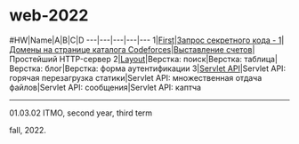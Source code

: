 # web-2022

#HW|Name|A|B|C|D
---|---|---|---|---
1|[First](https://github.com/maladetska/web-2022/blob/main/HW1/tasks1.pdf)|[Запрос секретного кода - 1](https://github.com/maladetska/web-2022/tree/main/HW1/A)|[Домены на странице каталога Codeforces](https://github.com/maladetska/web-2022/tree/main/HW1/B)|[Выставление счетов](https://github.com/maladetska/web-2022/tree/main/HW1/C)|Простейший HTTP-сервер
2|[Layout](https://github.com/maladetska/web-2022/blob/main/HW2/tasks2.pdf)|Верстка: поиск|Верстка: таблица|Верстка: блог|Верстка: форма аутентификации
3|[Servlet API](https://github.com/maladetska/web-2022/blob/main/HW3/tasks3.pdf)|Servlet API: горячая перезагрузка статики|Servlet API: множественная отдача файлов|Servlet API: сообщения|Servlet API: каптча

------
01.03.02 ITMO, second year, third term

fall, 2022.
